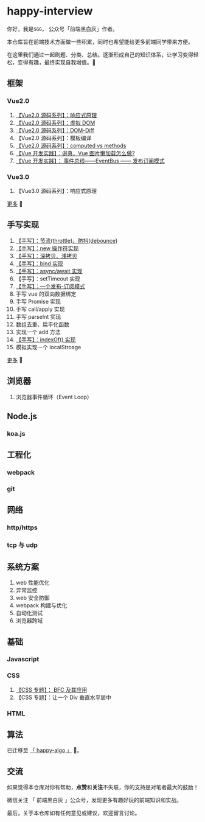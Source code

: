 # happy-interview

你好，我是`SGG`， 公众号「前端黑白灰」作者。

本仓库旨在前端技术方面做一些积累，同时也希望能给更多前端同学带来方便。

在这里我们通过一起刷题、分类、总结。逐渐形成自己的知识体系，让学习变得轻松，变得有趣，最终实现自我增值。🚀

## 框架

### Vue2.0

1. [【Vue2.0 源码系列】：响应式原理](https://github.com/sggmico/happy-interview/issues/11)
2. [【Vue2.0 源码系列】：虚拟 DOM](https://github.com/sggmico/happy-interview/issues/12)
3. [【Vue2.0 源码系列】：DOM-Diff](https://github.com/sggmico/happy-interview/issues/8)
4. 【Vue2.0 源码系列】：模板编译
5. [【Vue2.0 源码系列】：computed vs methods](https://github.com/sggmico/happy-interview/issues/9)
6. [【Vue 开发实践】：讲真，Vue 图片懒加载怎么做?](https://github.com/sggmico/happy-interview/issues/15)
7. [【Vue 开发实践】： 事件总线——EventBus —— 发布订阅模式](https://github.com/sggmico/happy-interview/issues/13)

### Vue3.0

1. 【Vue3.0 源码系列】：响应式原理

[更多](https://github.com/sggmico/happy-interview/blob/master/vue/index.md) 🚀

## 手写实现

1. [【手写】：节流(throttle)、防抖(debounce)](https://github.com/sggmico/happy-interview/issues/5)
2. [【手写】：new 操作符实现](https://github.com/sggmico/happy-interview/issues/6)
3. [【手写】：深拷贝、浅拷贝](https://github.com/sggmico/happy-interview/issues/7)
4. [【手写】：bind 实现](https://github.com/sggmico/happy-interview/issues/4)
5. [【手写】：async/await 实现](https://github.com/sggmico/happy-interview/issues/10)
6. 【手写】：setTimeout 实现
7. [【手写】：一个发布-订阅模式](https://github.com/sggmico/happy-interview/issues/13)
8. 手写 vue 的双向数据绑定
9. 手写 Promise 实现
10. 手写 call/apply 实现
11. 手写 parseInt 实现
12. 数组去重、扁平化函数
13. 实现一个 add 方法
14. [【手写】：indexOf() 实现](https://github.com/sggmico/happy-interview/issues/16)
15. 模拟实现一个 localStroage

[更多](https://github.com/sggmico/happy-interview/blob/master/chapter/code.md) 🚀

## 浏览器

1. 浏览器事件循环（Event Loop）

## Node.js

### koa.js

## 工程化

### webpack

### git

## 网络

### http/https

### tcp 与 udp

## 系统方案

1. web 性能优化
2. 异常监控
3. web 安全防御
4. webpack 构建与优化
5. 自动化测试
6. 浏览器跨域

## 基础

### Javascript

### CSS

1. [【CSS 专题】： BFC 及其应用](https://github.com/sggmico/happy-interview/issues/14)
2. 【CSS 专题】：让一个 Div 垂直水平居中

### HTML

## 算法

已迁移至 [「 happy-algo 」](https://github.com/sggmico/happy-algo) 🚀。

## 交流

如果觉得本仓库对你有帮助，**点赞**和**关注**不失联，你的支持是对笔者最大的鼓励！

微信关注 「 前端黑白灰 」公众号，发现更多有趣好玩的前端知识和实战。

最后，关于本仓库如有任何意见或建议，欢迎留言讨论。
